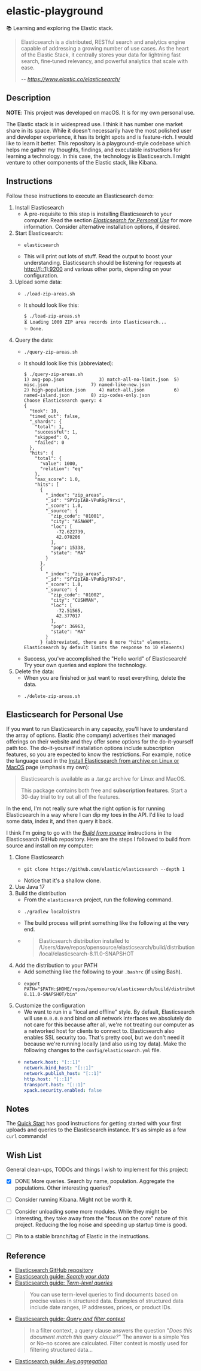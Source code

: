 # elastic-playground

📚 Learning and exploring the Elastic stack.

> Elasticsearch is a distributed, RESTful search and analytics engine capable of addressing a growing number of use
> cases. As the heart of the Elastic Stack, it centrally stores your data for lightning fast search, fine‑tuned
> relevancy, and powerful analytics that scale with ease.
> 
> -- <cite>https://www.elastic.co/elasticsearch/</cite>


## Description

**NOTE**: This project was developed on macOS. It is for my own personal use.

The Elastic stack is in widespread use. I think it has number one market share in its space. While it doesn't necessarily
have the most polished user and developer experience, it has its bright spots and is feature-rich. I would like to learn
it better. This repository is a playground-style codebase which helps me gather my thoughts, findings, and executable
instructions for learning a technology. In this case, the technology is Elasticsearch. I might venture to other components
of the Elastic stack, like Kibana.  


## Instructions

Follow these instructions to execute an Elasticsearch demo:

1. Install Elasticsearch
   * A pre-requisite to this step is installing Elasticsearch to your computer. Read the section [*Elasticsearch for Personal Use*](#elasticsearch-for-personal-use)
     for more information. Consider alternative installation options, if desired.
2. Start Elasticsearch:
   * ```shell
     elasticsearch
     ```
   * This will print out lots of stuff. Read the output to boost your understanding. Elasticsearch should be listening
     for requests at <http://[::1]:9200> and various other ports, depending on your configuration.
3. Upload some data:
   * ```shell
     ./load-zip-areas.sh
     ```
   * It should look like this:
     ```text
     $ ./load-zip-areas.sh
     ⏳ Loading 1000 ZIP area records into Elasticsearch...
     ✨ Done.
     ```
4. Query the data:
   * ```shell
     ./query-zip-areas.sh
     ```
   * It should look like this (abbreviated):
     ```text
     $ ./query-zip-areas.sh
     1) avg-pop.json             3) match-all-no-limit.json  5) misc.json                7) named-like-new.json
     2) high-population.json     4) match-all.json           6) named-island.json        8) zip-codes-only.json
     Choose Elasticsearch query: 4
     {
       "took": 10,
       "timed_out": false,
       "_shards": {
         "total": 1,
         "successful": 1,
         "skipped": 0,
         "failed": 0
       },
       "hits": {
         "total": {
           "value": 1000,
           "relation": "eq"
         },
         "max_score": 1.0,
         "hits": [
           {
             "_index": "zip_areas",
             "_id": "SPY2pIAB-VPuR9g79rxi",
             "_score": 1.0,
             "_source": {
               "zip_code": "01001",
               "city": "AGAWAM",
               "loc": [
                 -72.622739,
                 42.070206
               ],
               "pop": 15338,
               "state": "MA"
             }
           },
           {
             "_index": "zip_areas",
             "_id": "SfY2pIAB-VPuR9g797xD",
             "_score": 1.0,
             "_source": {
               "zip_code": "01002",
               "city": "CUSHMAN",
               "loc": [
                 -72.51565,
                 42.377017
               ],
               "pop": 36963,
               "state": "MA"
             }
           } (abbreviated, there are 8 more "hits" elements. Elasticsearch by default limits the response to 10 elements)
     ```
   * Success, you've accomplished the "Hello world" of Elasticsearch! Try your own queries and explore the technology.
5. Delete the data:
   * When you are finished or just want to reset everything, delete the data.
   * ```shell
     ./delete-zip-areas.sh
     ```


## Elasticsearch for Personal Use

If you want to run Elasticsearch in any capacity, you'll have to understand the array of options. Elastic (the company)
advertises their managed offerings on their website and they offer some options for the do-it-yourself path too. The do-it-yourself
installation options include subscription features, so you are expected to know the restrictions. For example, notice the
language used in the [Install Elasticsearch from archive on Linux or MacOS](https://www.elastic.co/guide/en/elasticsearch/reference/current/targz.html)
page (emphasis my own):

> Elasticsearch is available as a .tar.gz archive for Linux and MacOS.
>
> This package contains both free and **subscription features**. Start a 30-day trial to try out all of the features.

In the end, I'm not really sure what the right option is for running Elasticsearch in a way where I can dip my toes in
the API. I'd like to load some data, index it, and then query it back.

I think I'm going to go with the [*Build from source*](https://github.com/elastic/elasticsearch#build-from-source) instructions
in the Elasticsearch GitHub repository. Here are the steps I followed to build from source and install on my computer:

1. Clone Elasticsearch
   * ```shell
     git clone https://github.com/elastic/elasticsearch --depth 1
     ```
   * Notice that it's a shallow clone.
2. Use Java 17
3. Build the distribution
   * From the `elasticsearch` project, run the following command.
   * ```shell
     ./gradlew localDistro
     ``` 
   * The build process will print something like the following at the very end.
   * > Elasticsearch distribution installed to /Users/dave/repos/opensource/elasticsearch/build/distribution/local/elasticsearch-8.11.0-SNAPSHOT
4. Add the distribution to your PATH
   * Add something like the following to your `.bashrc` (if using Bash).
   * ```text
     export PATH="$PATH:$HOME/repos/opensource/elasticsearch/build/distribution/local/elasticsearch-8.11.0-SNAPSHOT/bin"
     ```
5. Customize the configuration
   * We want to run in a "local and offline" style. By default, Elasticsearch will use `0.0.0.0` and bind on all network
     interfaces we absolutely do not care for this because after all, we're not treating our computer as a networked host
     for clients to connect to. Elasticsearch also enables SSL security too. That's pretty cool, but we don't need it
     because we're running locally (and also using toy data). Make the following changes to the `config/elasticsearch.yml`
     file.
   * ```yaml
     network.host: "[::1]"
     network.bind_host: "[::1]"
     network.publish_host: "[::1]"
     http.host: "[::1]"
     transport.host: "[::1]"
     xpack.security.enabled: false
     ```


## Notes

The [Quick Start](https://www.elastic.co/guide/en/elasticsearch/reference/current/getting-started.html) has good instructions
for getting started with your first uploads and queries to the Elasticsearch instance. It's as simple as a few `curl`
commands!


## Wish List

General clean-ups, TODOs and things I wish to implement for this project:

* [x] DONE More queries. Search by name, population. Aggregate the populations. Other interesting queries?
* [ ] Consider running Kibana. Might not be worth it.
* [ ] Consider unloading some more modules. While they might be interesting, they take away from the "focus on the core"
  nature of this project. Reducing the log noise and speeding up startup time is good.
* [ ] Pin to a stable branch/tag of Elastic in the instructions.


## Reference

* [Elasticsearch GitHub repository](https://github.com/elastic/elasticsearch)
* [Elasticsearch guide: *Search your data*](https://www.elastic.co/guide/en/elasticsearch/reference/current/search-your-data.html)
* [Elasticsearch guide: *Term-level queries*](https://www.elastic.co/guide/en/elasticsearch/reference/current/term-level-queries.html)
  > You can use term-level queries to find documents based on precise values in structured data. Examples of structured data include date ranges, IP addresses, prices, or product IDs.
* [Elasticsearch guide: *Query and filter context*](https://www.elastic.co/guide/en/elasticsearch/reference/8.2/query-filter-context.html)
  > In a filter context, a query clause answers the question "*Does this document match this query clause?*" The answer is a simple Yes or No–no scores are calculated. Filter context is mostly used for filtering structured data...
* [Elasticsearch guide: *Avg aggregation*](https://www.elastic.co/guide/en/elasticsearch/reference/8.2/search-aggregations-metrics-avg-aggregation.html)
